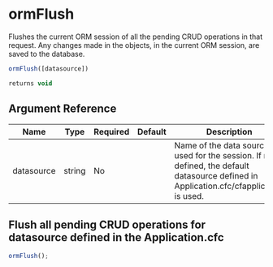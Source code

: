 # ormFlush

Flushes the current ORM session of all the pending CRUD operations in that request. Any changes made in the objects, in the current ORM session, are saved to the database.

```javascript
ormFlush([datasource])
```

```javascript
returns void
```

## Argument Reference

| Name | Type | Required | Default | Description |
| --- | --- | --- | --- | --- |
| datasource | string | No |  | Name of the data source used for the session. If not defined, the default datasource defined in Application.cfc/cfapplication is used. |

## Flush all pending CRUD operations for datasource defined in the Application.cfc

```javascript
ormFlush();
```
